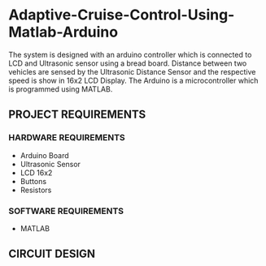 # Adaptive-Cruise-Control-Using-Matlab-Arduino

The system is designed with an arduino controller which is connected to LCD and Ultrasonic sensor using a bread board. Distance between two vehicles are sensed by the Ultrasonic Distance Sensor and the respective speed is show in 16x2 LCD Display. The Arduino is a microcontroller which is programmed using MATLAB.

## PROJECT REQUIREMENTS
### HARDWARE REQUIREMENTS
  - Arduino Board
  - Ultrasonic Sensor
  - LCD 16x2
  - Buttons
  - Resistors
### SOFTWARE REQUIREMENTS
  - MATLAB

## CIRCUIT DESIGN
